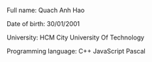 Full name: Quach Anh Hao

Date of birth: 30/01/2001

University: HCM City University Of Technology

Programming language: C++ JavaScript Pascal
